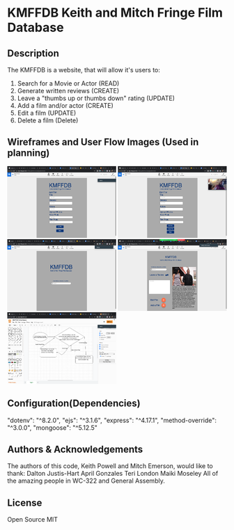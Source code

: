 # KMFFDB Keith and Mitch Fringe Film Database

## Description

The KMFFDB is a website, that will allow it's users to:

 1) Search for a Movie or Actor (READ)
 2) Generate written reviews (CREATE)
 3) Leave a "thumbs up or thumbs down" rating (UPDATE)
 4) Add a film and/or actor (CREATE)
 5) Edit a film (UPDATE)
 6) Delete a film (Delete)

## Wireframes and User Flow Images (Used in planning)

<img src="./public/images/add-page.png" width ="250" height ="165" /> 

<img src="./public/images/edit-page.png" width ="250" height ="165" /> 

<img src="./public/images/index-page.png" width ="250" height ="165" /> 

<img src="./public/images/show-page.png" width ="250" height ="165" /> 

<img src="./public/images/user-flow.png" width ="250" height ="165" /> 

## Configuration(Dependencies)

"dotenv": "^8.2.0",
"ejs": "^3.1.6",
"express": "^4.17.1",
"method-override": "^3.0.0",
"mongoose": "^5.12.5"

## Authors & Acknowledgements

The authors of this code, Keith Powell and Mitch Emerson, would like to thank:
Dalton Justis-Hart
April Gonzales
Teri London
Maiki Moseley
All of the amazing people in WC-322
and General Assembly.

## License

Open Source MIT
